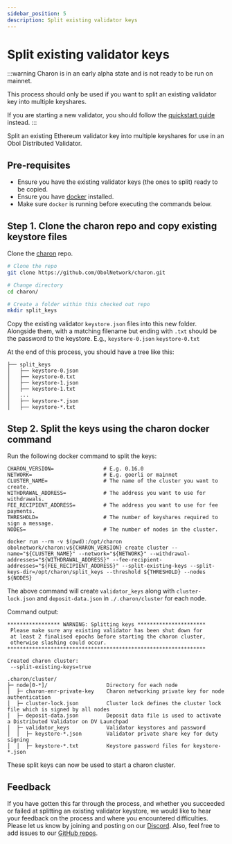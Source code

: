 ```yaml
---
sidebar_position: 5
description: Split existing validator keys
---
```


# Split existing validator keys

:::warning Charon is in an early alpha state and is not ready to be run on mainnet.

This process should only be used if you want to split an existing validator key into multiple keyshares.

If you are starting a new validator, you should follow the [quickstart guide](https://github.com/ObolNetwork/obol-docs/blob/main/versioned_docs/version-v0.14.4/int/quickstart/README.md) instead. :::

Split an existing Ethereum validator key into multiple keyshares for use in an Obol Distributed Validator.

## Pre-requisites

* Ensure you have the existing validator keys (the ones to split) ready to be copied.
* Ensure you have [docker](https://docs.docker.com/engine/install/) installed.
* Make sure `docker` is running before executing the commands below.

## Step 1. Clone the charon repo and copy existing keystore files

Clone the [charon](https://github.com/ObolNetwork/charon) repo.

```sh
# Clone the repo
git clone https://github.com/ObolNetwork/charon.git

# Change directory
cd charon/

# Create a folder within this checked out repo
mkdir split_keys
```

Copy the existing validator `keystore.json` files into this new folder. Alongside them, with a matching filename but ending with `.txt` should be the password to the keystore. E.g., `keystore-0.json` `keystore-0.txt`

At the end of this process, you should have a tree like this:

```shell
├── split_keys
│   ├── keystore-0.json
│   ├── keystore-0.txt
│   ├── keystore-1.json
│   ├── keystore-1.txt
│   ...
│   ├── keystore-*.json
│   ├── keystore-*.txt
```

## Step 2. Split the keys using the charon docker command

Run the following docker command to split the keys:

```shell
CHARON_VERSION=                # E.g. 0.16.0
NETWORK=                       # E.g. goerli or mainnet
CLUSTER_NAME=                  # The name of the cluster you want to create.
WITHDRAWAL_ADDRESS=            # The address you want to use for withdrawals.
FEE_RECIPIENT_ADDRESS=         # The address you want to use for fee payments.
THRESHOLD=                     # The number of keyshares required to sign a message.
NODES=                         # The number of nodes in the cluster.    

docker run --rm -v $(pwd):/opt/charon obolnetwork/charon:v${CHARON_VERSION} create cluster --name="${CLUSTER_NAME}" --network="${NETWORK}" --withdrawal-addresses="${WITHDRAWAL_ADDRESS}" --fee-recipient-addresses="${FEE_RECIPIENT_ADDRESS}" --split-existing-keys --split-keys-dir=/opt/charon/split_keys --threshold ${THRESHOLD} --nodes ${NODES}
```

The above command will create `validator_keys` along with `cluster-lock.json` and `deposit-data.json` in `./.charon/cluster` for each node.

Command output:

```shell
***************** WARNING: Splitting keys **********************
 Please make sure any existing validator has been shut down for
 at least 2 finalised epochs before starting the charon cluster,
 otherwise slashing could occur.                               
****************************************************************

Created charon cluster:
 --split-existing-keys=true

.charon/cluster/
├─ node[0-*]/                   Directory for each node
│  ├─ charon-enr-private-key    Charon networking private key for node authentication
│  ├─ cluster-lock.json         Cluster lock defines the cluster lock file which is signed by all nodes
│  ├─ deposit-data.json         Deposit data file is used to activate a Distributed Validator on DV Launchpad
│  ├─ validator_keys            Validator keystores and password
│  │  ├─ keystore-*.json        Validator private share key for duty signing
│  │  ├─ keystore-*.txt         Keystore password files for keystore-*.json
```

These split keys can now be used to start a charon cluster.

## Feedback

If you have gotten this far through the process, and whether you succeeded or failed at splitting an existing validator keystore, we would like to hear your feedback on the process and where you encountered difficulties. Please let us know by joining and posting on our [Discord](https://discord.gg/n6ebKsX46w). Also, feel free to add issues to our [GitHub repos](https://github.com/ObolNetwork).
